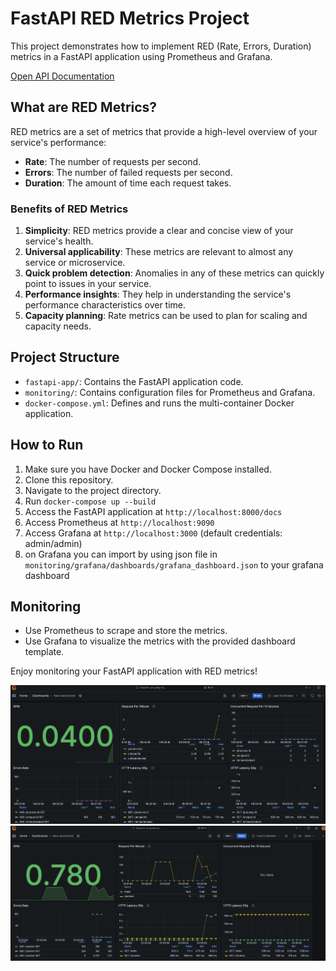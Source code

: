 # FastAPI RED Metrics Project

This project demonstrates how to implement RED (Rate, Errors, Duration) metrics in a FastAPI application using Prometheus and Grafana.

[Open API Documentation](http://localhost:18123/docs)

## What are RED Metrics?

RED metrics are a set of metrics that provide a high-level overview of your service's performance:

- **Rate**: The number of requests per second.
- **Errors**: The number of failed requests per second.
- **Duration**: The amount of time each request takes.

### Benefits of RED Metrics

1. **Simplicity**: RED metrics provide a clear and concise view of your service's health.
2. **Universal applicability**: These metrics are relevant to almost any service or microservice.
3. **Quick problem detection**: Anomalies in any of these metrics can quickly point to issues in your service.
4. **Performance insights**: They help in understanding the service's performance characteristics over time.
5. **Capacity planning**: Rate metrics can be used to plan for scaling and capacity needs.

## Project Structure

- `fastapi-app/`: Contains the FastAPI application code.
- `monitoring/`: Contains configuration files for Prometheus and Grafana.
- `docker-compose.yml`: Defines and runs the multi-container Docker application.

## How to Run

1. Make sure you have Docker and Docker Compose installed.
2. Clone this repository.
3. Navigate to the project directory.
4. Run `docker-compose up --build`
5. Access the FastAPI application at `http://localhost:8000/docs`
6. Access Prometheus at `http://localhost:9090`
7. Access Grafana at `http://localhost:3000` (default credentials: admin/admin)
8. on Grafana you can import by using json file in `monitoring/grafana/dashboards/grafana_dashboard.json` to your grafana dashboard

## Monitoring

- Use Prometheus to scrape and store the metrics.
- Use Grafana to visualize the metrics with the provided dashboard template.

Enjoy monitoring your FastAPI application with RED metrics!

![red-sample](assets/red-dashboard-sample.png)
![red-sample-2](assets/red-dashboard.png)
